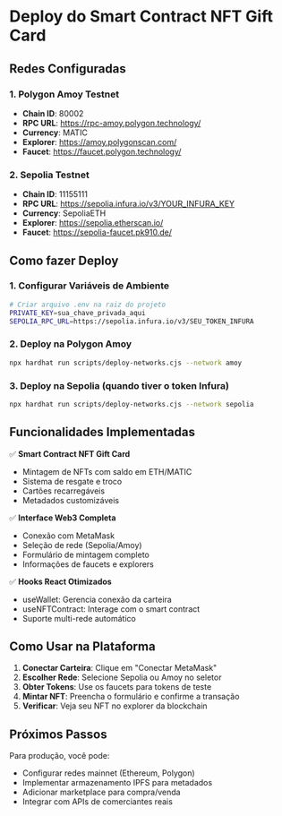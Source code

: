# Deploy do Smart Contract NFT Gift Card

## Redes Configuradas

### 1. Polygon Amoy Testnet
- **Chain ID**: 80002
- **RPC URL**: https://rpc-amoy.polygon.technology/
- **Currency**: MATIC
- **Explorer**: https://amoy.polygonscan.com/
- **Faucet**: https://faucet.polygon.technology/

### 2. Sepolia Testnet  
- **Chain ID**: 11155111
- **RPC URL**: https://sepolia.infura.io/v3/YOUR_INFURA_KEY
- **Currency**: SepoliaETH
- **Explorer**: https://sepolia.etherscan.io/
- **Faucet**: https://sepolia-faucet.pk910.de/

## Como fazer Deploy

### 1. Configurar Variáveis de Ambiente
```bash
# Criar arquivo .env na raiz do projeto
PRIVATE_KEY=sua_chave_privada_aqui
SEPOLIA_RPC_URL=https://sepolia.infura.io/v3/SEU_TOKEN_INFURA
```

### 2. Deploy na Polygon Amoy
```bash
npx hardhat run scripts/deploy-networks.cjs --network amoy
```

### 3. Deploy na Sepolia (quando tiver o token Infura)
```bash
npx hardhat run scripts/deploy-networks.cjs --network sepolia
```

## Funcionalidades Implementadas

✅ **Smart Contract NFT Gift Card**
- Mintagem de NFTs com saldo em ETH/MATIC
- Sistema de resgate e troco
- Cartões recarregáveis
- Metadados customizáveis

✅ **Interface Web3 Completa**
- Conexão com MetaMask
- Seleção de rede (Sepolia/Amoy)
- Formulário de mintagem completo
- Informações de faucets e explorers

✅ **Hooks React Otimizados**
- useWallet: Gerencia conexão da carteira
- useNFTContract: Interage com o smart contract
- Suporte multi-rede automático

## Como Usar na Plataforma

1. **Conectar Carteira**: Clique em "Conectar MetaMask"
2. **Escolher Rede**: Selecione Sepolia ou Amoy no seletor
3. **Obter Tokens**: Use os faucets para tokens de teste
4. **Mintar NFT**: Preencha o formulário e confirme a transação
5. **Verificar**: Veja seu NFT no explorer da blockchain

## Próximos Passos

Para produção, você pode:
- Configurar redes mainnet (Ethereum, Polygon)
- Implementar armazenamento IPFS para metadados
- Adicionar marketplace para compra/venda
- Integrar com APIs de comerciantes reais